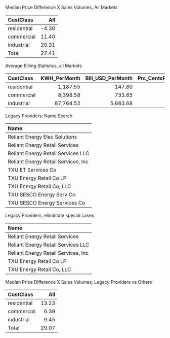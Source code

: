 Median Price Difference X Sales Volumes, All Markets 

| CustClass   |   All |
|:------------|------:|
| residential | -4.30 |
| commercial  | 11.40 |
| industrial  | 20.31 |
| Total       | 27.41 |

Average Billing Statistics, all Markets

| CustClass   |   KWH_PerMonth |   Bill_USD_PerMonth |   Prc_CentsPerKWH |
|:------------|---------------:|-------------------:|------------------:|
| residential |       1,187.55 |             147.80 |             12.45 |
| commercial  |       8,398.58 |             733.65 |              8.74 |
| industrial  |      87,764.52 |           5,683.68 |              6.48 |

Legacy Providers: Name Search

| Name                                |
|:------------------------------------|
| Reliant Energy Elec Solutions       |
| Reliant Energy Retail Services      |
| Reliant Energy Retail Services LLC  |
| Reliant Energy Retail Services, Inc |
| TXU ET Services Co                  |
| TXU Energy Retail Co LP             |
| TXU Energy Retail Co, LLC           |
| TXU SESCO Energy Serv Co            |
| TXU SESCO Energy Services Co        |

Legacy Providers, elimintate special cases

| Name                                |
|:------------------------------------|
| Reliant Energy Retail Services      |
| Reliant Energy Retail Services LLC  |
| Reliant Energy Retail Services, Inc |
| TXU Energy Retail Co LP             |
| TXU Energy Retail Co, LLC           |

Median Price Difference X Sales Volumes, Legacy Providers vs Others

| CustClass   |   All |
|:------------|------:|
| residential | 13.23 |
| commercial  |  6.39 |
| industrial  |  9.45 |
| Total       | 29.07 |

